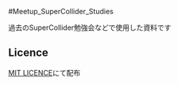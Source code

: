 #Meetup_SuperCollider_Studies

過去のSuperCollider勉強会などで使用した資料です

Licence
---

[MIT LICENCE](http://opensource.org/licenses/mit-license.php)にて配布